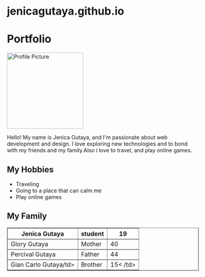 # jenicagutaya.github.io
<!DOCTYPE html>
<html lang="en">
<head>
<meta charset="UTF-8">
<meta name="viewport" content="width=device-width, initial-scale=1.0">
<title>My Personal Webpage</title>
</head>
<body>

<h1>Portfolio</h1>

<img src="jenica.jpg" alt="Profile Picture" width="200">


<p>Hello! My name is Jenica Gutaya, and I'm passionate about web development and design. I love exploring new technologies and to bond with my friends and my family.Also i love to travel, and play online games.</p>


<h2>My Hobbies</h2>
<ul>
<li>Traveling</li>
<li>Going to a place that can calm me</li>
<li>Play online games</li>
</ul>


<h2>My Family</h2>
<table border="1">
<tr>
<th>Jenica Gutaya</th>
<th>student</th>
<th>19</th>
</tr>
<tr>
<td>Glory Gutaya</td>
<td>Mother</td>
<td>40</td>
</tr>
<tr>
<td>Percival Gutaya</td>
<td>Father</td>
<td>44</td>
</tr>
<tr>
<td>Gian Carlo Gutaya/td>
<td>Brother</td>
<td>15<
        /td>

</tr>
<tr>

</table>
</body>
</html>
